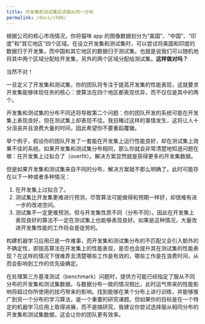 ```yaml
---
title: 开发集和测试集应该服从同一分布
permalink: /docs/ch06/
---
```


根据公司的核心市场情况，你将猫咪 app 的图像数据划分为“美国”、“中国”、“印度”和“其它地区”四个区域。在设立开发集和测试集时，可以尝试将美国和印度的数据归于开发集，而中国和其它地区的数据归于测试集。也就是说我们可以随机地将其中两个区域分配给开发集，另外的两个区域分配给测试集。**这样做对吗？**

当然不对！

一旦定义了开发集和测试集，你的团队将专注于提高开发集的性能表现，这就要求开发集能够体现任务的核心：使算法在四个地区都表现优异，而不仅仅是其中的两个。

开发集和测试集的分布不同还将导致第二个问题：你的团队开发的系统可能在开发集上表现良好，但在测试集上却表现不佳。我目睹过这样的事情发生，这将让人十分沮丧并且浪费大量的时间，因此希望你不要重蹈覆辙。

举个例子，假设你的团队开发了一套能在开发集上运行性能良好，却在测试集上效果不佳的系统。如果开发集和测试集分布相同，那么你就会非常清楚地知道问题在哪：在开发集上过拟合了（overfit）。解决方案显然就是获得更多的开发集数据。

但是如果开发集和测试集来自不同的分布，解决方案就不那么明确了。此时可能存在以下一种或者多种情况：

1. 在开发集上过拟合了。
2. 测试集比开发集更难进行预测，尽管算法可能做得和预期一样好，却很难有进一步的改进空间。
3. 测试集不一定更难预测，但与开发集性质不同（分布不同）。因此在开发集上表现良好的算法不一定在测试集上也能够表现良好。如果是这种情况，大量改进开发集性能的工作将会是徒劳的。

构建机器学习应用已是一件难事，而开发集和测试集分布的不匹配又会引入额外的不确定性，即提高算法在开发集上的性能表现，是否也会提升其在测试集的性能表现？在这样的情况下很难弄去清楚哪些工作是有效的，哪些工作是在浪费时间，从而会影响到工作的优先级确定。

在处理第三方基准测试（benchmark）问题时，提供方可能已经指定了服从不同分布的开发集和测试集数据。与数据分布一致的情况相比，此时运气带来的性能影响将超过你所使用的技巧带来的影响。找到能够在某个分布上进行训练，并能够推广到另一个分布的学习算法，是一个重要的研究课题。但如果你的目标是在一个特定的机器学习应用上取得进展，而不是搞研究，我建议你尝试选择服从相同分布的开发集和测试集数据，这会让你的团队更有效率。
